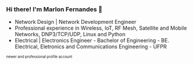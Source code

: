 ### Hi there! I'm Marlon Fernandes 👋

<!--
**marlonffernandes/marlonffernandes** is a ✨ _special_ ✨ repository because its `README.md` (this file) appears on your GitHub profile.

Here are some ideas to get you started:

- 🔭 I’m currently working on ...
- 🌱 I’m currently learning ...
- 👯 I’m looking to collaborate on ...
- 🤔 I’m looking for help with ...
- 💬 Ask me about ...
- 📫 How to reach me: ...
- 😄 Pronouns: ...
- ⚡ Fun fact: ...
-->

- Network Design | Network Development Engineer
- Professional experience in Wireless, IoT, RF Mesh, Satellite and Mobile Networks, DNP3/TCP/UDP, Linux and Python
- Electrical | Electronics Engineer - Bachelor of Engineering - BE. Electrical, Eletronics and Communications Engineering - UFPR



<sub><sup>newer and professional profile account</sup></sub>
